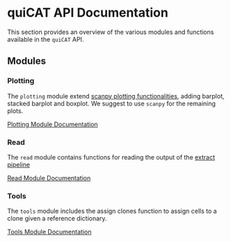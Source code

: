 # quiCAT API Documentation

This section provides an overview of the various modules and functions available in the `quiCAT` API.

## Modules

### Plotting

The `plotting` module extend [scanpy plotting functionalities](https://scanpy.readthedocs.io/en/latest/api/plotting.html), adding barplot, stacked barplot and boxplot. We suggest to use `scanpy` for the remaining plots.

[Plotting Module Documentation](plotting.md)

### Read

The `read` module contains functions for reading the output of the [extract pipeline](../usage/extract.md)

[Read Module Documentation](read.md)

### Tools

The `tools` module includes the assign clones function to assign cells to a clone given a reference dictionary.

[Tools Module Documentation](tools.md)
